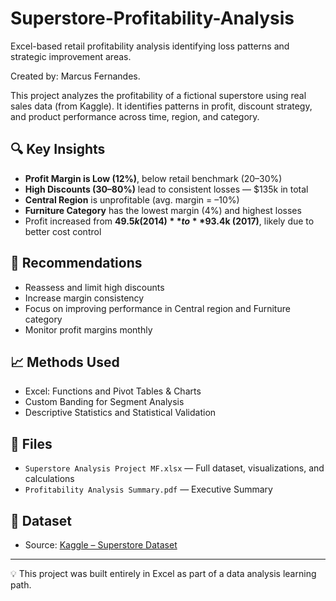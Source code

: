 # Superstore-Profitability-Analysis
Excel-based retail profitability analysis identifying loss patterns and strategic improvement areas.

Created by: Marcus Fernandes.

This project analyzes the profitability of a fictional superstore using real sales data (from Kaggle). It identifies patterns in profit, discount strategy, and product performance across time, region, and category.

## 🔍 Key Insights

- **Profit Margin is Low (12%)**, below retail benchmark (20–30%)
- **High Discounts (30–80%)** lead to consistent losses — $135k in total
- **Central Region** is unprofitable (avg. margin = –10%)
- **Furniture Category** has the lowest margin (4%) and highest losses
- Profit increased from **$49.5k (2014)** to **$93.4k (2017)**, likely due to better cost control

## 📌 Recommendations

- Reassess and limit high discounts
- Increase margin consistency
- Focus on improving performance in Central region and Furniture category
- Monitor profit margins monthly

## 📈 Methods Used

- Excel: Functions and Pivot Tables & Charts
- Custom Banding for Segment Analysis
- Descriptive Statistics and Statistical Validation

## 📁 Files

- `Superstore Analysis Project MF.xlsx` — Full dataset, visualizations, and calculations
- `Profitability Analysis Summary.pdf` — Executive Summary

## 📎 Dataset

- Source: [Kaggle – Superstore Dataset](https://www.kaggle.com/datasets/vivek468/superstore-dataset-final)


---

💡 This project was built entirely in Excel as part of a data analysis learning path.
